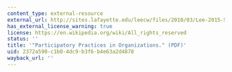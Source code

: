 ```yaml
---
content_type: external-resource
external_url: http://sites.lafayette.edu/leecw/files/2010/03/Lee-2015-Sociology_Compass.pdf
has_external_license_warning: true
license: https://en.wikipedia.org/wiki/All_rights_reserved
status: ''
title: '"Participatory Practices in Organizations." (PDF)'
uid: 2372a590-c1b0-4dc9-b3f6-b4e63a2d4878
wayback_url: ''
---
```

